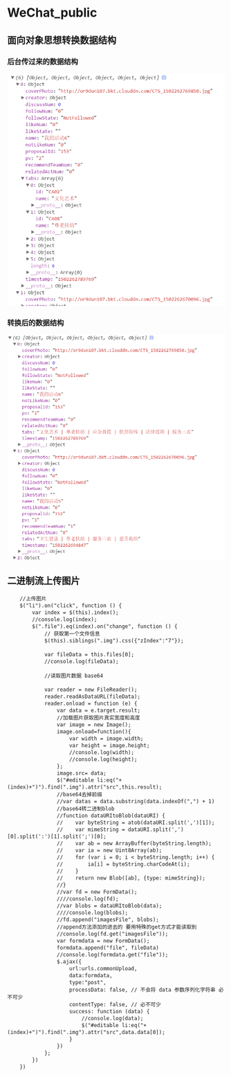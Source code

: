 # WeChat_public
## 面向对象思想转换数据结构
### 后台传过来的数据结构
![img](./images/QQ截图20170809164931.png)
### 转换后的数据结构
![img](./images/QQ图片20170809165334.png)

## 二进制流上传图片
        //上传图片
        $("li").on("click", function () {
            var index = $(this).index();
            //console.log(index);
            $(".file").eq(index).on("change", function () {
                // 获取第一个文件信息
                $(this).siblings(".img").css({"zIndex":"7"});

                var fileData = this.files[0];
                //console.log(fileData);

                //读取图片数据 base64

                var reader = new FileReader();
                reader.readAsDataURL(fileData);
                reader.onload = function (e) {
                    var data = e.target.result;
                    //加载图片获取图片真实宽度和高度
                    var image = new Image();
                    image.onload=function(){
                        var width = image.width;
                        var height = image.height;
                        //console.log(width);
                        //console.log(height);
                    };
                    image.src= data;
                    $("#editable li:eq("+(index)+")").find(".img").attr("src",this.result);
                    //base64去掉前缀
                    //var datas = data.substring(data.indexOf(",") + 1)
                    //base64转二进制blob
                    //function dataURItoBlob(dataURI) {
                    //    var byteString = atob(dataURI.split(',')[1]);
                    //    var mimeString = dataURI.split(',')[0].split(':')[1].split(';')[0];
                    //    var ab = new ArrayBuffer(byteString.length);
                    //    var ia = new Uint8Array(ab);
                    //    for (var i = 0; i < byteString.length; i++) {
                    //        ia[i] = byteString.charCodeAt(i);
                    //    }
                    //    return new Blob([ab], {type: mimeString});
                    //}
                    //var fd = new FormData();
                    ////console.log(fd);
                    //var blobs = dataURItoBlob(data);
                    ////console.log(blobs);
                    //fd.append("imagesFile", blobs);
                    //append方法添加的进去的 要用特殊的get方式才能读取到
                    //console.log(fd.get("imagesFile"));
                    var formdata = new FormData();
                    formdata.append("file", fileData)
                    //console.log(formdata.get("file"));
                    $.ajax({
                        url:urls.commonUpload,
                        data:formdata,
                        type:"post",
                        processData: false, // 不会将 data 参数序列化字符串 必不可少
                        contentType: false, // 必不可少
                        success: function (data) {
                            //console.log(data);
                            $("#editable li:eq("+(index)+")").find(".img").attr("src",data.data[0]);
                        }
                    })
                };
            })
        })
